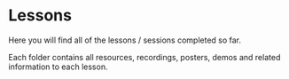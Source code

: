 # Lessons
Here you will find all of the lessons / sessions completed so far.

Each folder contains all resources, recordings, posters, demos and related information to each lesson.

